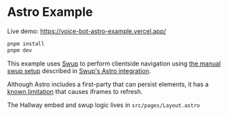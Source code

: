 # Astro Example

Live demo: https://voice-bot-astro-example.vercel.app/

```bash
pnpm install
pnpm dev
```

This example uses [Swup](https://swup.js.org/) to perform clientside navigation using [the manual swup setup](https://github.com/swup/astro/blob/e1b65955d03fcc0fe5adc11e0ad80768511c4e0f/README.md#control-over-the-initialization) described in [Swup's Astro integration](https://github.com/swup/astro).

Although Astro includes a first-party [<ClientRouter />](https://docs.astro.build/en/reference/modules/astro-transitions/#clientrouter-) that can persist elements, it has a [known limitation](https://github.com/withastro/docs/blob/b4d0c6066d3df4f6e0229c07a13fc45d4ef4c562/src/content/docs/en/guides/view-transitions.mdx#L115) that causes iframes to refresh.

The Hallway embed and swup logic lives in `src/pages/Layout.astro`
